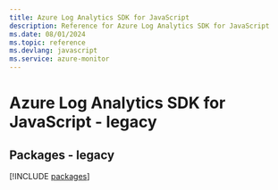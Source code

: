 ```yaml
---
title: Azure Log Analytics SDK for JavaScript
description: Reference for Azure Log Analytics SDK for JavaScript
ms.date: 08/01/2024
ms.topic: reference
ms.devlang: javascript
ms.service: azure-monitor
---
```

# Azure Log Analytics SDK for JavaScript - legacy
## Packages - legacy
[!INCLUDE [packages](log-analytics-index.md)]